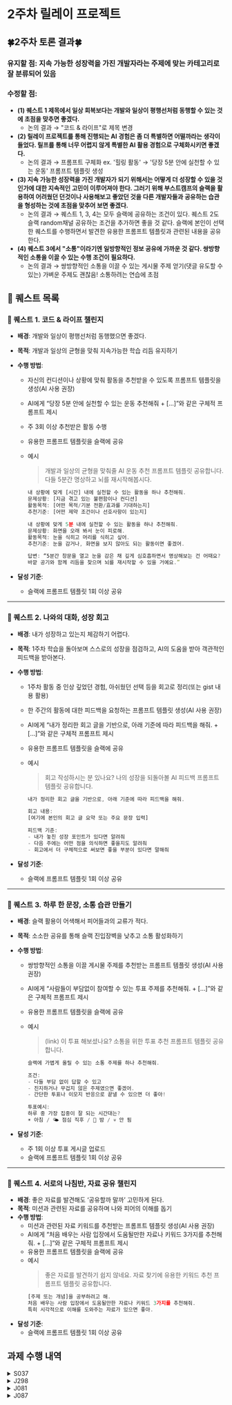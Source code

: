 # 2주차 릴레이 프로젝트

## 🍀2주차 토론 결과🍀

### 유지할 점: 지속 가능한 성장력을 가진 개발자라는 주제에 맞는 카테고리로 잘 분류되어 있음

### 수정할 점:

- **(1) 퀘스트 1 제목에서 일상 회복보다는 개발와 일상이 평행선처럼 동행할 수 있는 것에 초점을 맞추면 좋겠다.**
  - 논의 결과 → "코드 & 라이프"로 제목 변경
- **(2) 릴레이 프로젝트를 통해 진행되는 AI 경험은 좀 더 특별하면 어떨까라는 생각이 들었다. 릴프를 통해 너무 어렵지 않게 특별한 AI 활용 경험으로 구체화시키면 좋겠다.**
  - 논의 결과 →
    프롬프트 구체화 ex. '힐링 활동' → '당장 5분 안에 실천할 수 있는 운동'
    프롬프트 템플릿 생성
- **(3) 지속 가능한 성장력을 가진 개발자가 되기 위해서는 어떻게 더 성장할 수 있을 것인가에 대한 지속적인 고민이 이루어져야 한다. 그러기 위해 부스트캠프의 슬랙을 활용하여 어려웠던 던것이나 사용해보고 좋았던 것을 다른 개발자들과 공유하는 습관을 형성하는 것에 초점을 맞추어 보면 좋겠다.**
  - 논의 결과 →
    퀘스트 1, 3, 4는 모두 슬랙에 공유하는 조건이 있다. 퀘스트 2도 슬랙 random채널 공유하는 조건을 추가하면 좋을 것 같다.
    슬랙에 본인이 선택한 퀘스트를 수행하면서 발견한 유용한 프롬프트 템플릿과 관련된 내용을 공유한다.
- **(4) 퀘스트 3에서 "소통"이라기엔 일방향적인 정보 공유에 가까운 것 같다. 쌍방향적인 소통을 이끌 수 있는 수행 조건이 필요하다.**
  - 논의 결과 →
    쌍방향적인 소통을 이끌 수 있는 게시물 주제 얻기(댓글 유도할 수 있는)
    가벼운 주제도 괜찮음! 소통하려는 연습에 초점
    <br>

## **🧩 퀘스트 목록**

### **🌱 퀘스트 1. 코드 & 라이프 챌린지**

- **배경**: 개발와 일상이 평행선처럼 동행했으면 좋겠다.
- **목적**: 개발과 일상의 균형을 맞춰 지속가능한 학습 리듬 유지하기
- **수행 방법**:

  - 자신의 컨디션이나 상황에 맞춰 활동을 추천받을 수 있도록 프롬프트 템플릿을 생성(AI 사용 권장)
  - AI에게 “당장 5분 안에 실천할 수 있는 운동 추천해줘 + […]”와 같은 구체적 프롬프트 제시
  - 주 3회 이상 추천받은 활동 수행
  - 유용한 프롬프트 템플릿을 슬랙에 공유
  - 예시

    > 개발과 일상의 균형을 맞춰줄 AI 운동 추천 프롬프트 템플릿 공유합니다.
    > 다들 5분간 명상하고 뇌를 재시작해봅시다.

    ```jsx
    내 상황에 맞게 [시간] 내에 실천할 수 있는 활동을 하나 추천해줘.
    문제상황: [지금 겪고 있는 불편함이나 컨디션]
    활동목적: [어떤 목적/기분 전환/효과를 기대하는지]
    추천기준: [어떤 제약 조건이나 선호사항이 있는지]
    ```

    ```jsx
    내 상황에 맞게 5분 내에 실천할 수 있는 활동을 하나 추천해줘.
    문제상황: 화면을 오래 봐서 눈이 피로해.
    활동목적: 눈을 식히고 머리를 식히고 싶어.
    추천기준: 눈을 감거나, 화면을 보지 않아도 되는 활동이면 좋겠어.

    답변: “5분간 창문을 열고 눈을 감은 채 깊게 심호흡하면서 명상해보는 건 어때요?
    바깥 공기와 함께 리듬을 찾으며 뇌를 재시작할 수 있을 거예요.”
    ```

- **달성 기준**:
  - 슬랙에 프롬프트 템플릿 1회 이상 공유

---

### **🌱 퀘스트 2. 나와의 대화, 성장 회고**

- **배경**: 내가 성장하고 있는지 체감하기 어렵다.
- **목적**: 1주차 학습을 돌아보며 스스로의 성장을 점검하고, AI의 도움을 받아 객관적인 피드백을 받아본다.
- **수행 방법**:

  - 1주차 활동 중 인상 깊었던 경험, 아쉬웠던 선택 등을 회고로 정리(또는 gist 내용 활용)
  - 한 주간의 활동에 대한 피드백을 요청하는 프롬프트 템플릿 생성(AI 사용 권장)
  - AI에게 “내가 정리한 회고 글을 기반으로, 아래 기준에 따라 피드백을 해줘. + […]”와 같은 구체적 프롬프트 제시
  - 유용한 프롬프트 템플릿을 슬랙에 공유
  - 예시

    > 회고 작성하시는 분 있나요?
    > 나의 성장을 되돌아볼 AI 피드백 프롬프트 템플릿 공유합니다.

    ```jsx
    내가 정리한 회고 글을 기반으로, 아래 기준에 따라 피드백을 해줘.

    회고 내용:
    [여기에 본인의 회고 글 요약 또는 주요 문장 입력]

    피드백 기준:
    - 내가 놓친 성장 포인트가 있다면 알려줘
    - 다음 주에는 어떤 점을 의식하면 좋을지도 알려줘
    - 회고에서 더 구체적으로 써보면 좋을 부분이 있다면 말해줘
    ```

- **달성 기준**:
  - 슬랙에 프롬프트 템플릿 1회 이상 공유

---

### **🌱 퀘스트 3. 하루 한 문장, 소통 습관 만들기**

- **배경**: 슬랙 활용이 어색해서 피어들과의 교류가 적다.
- **목적**: 소소한 공유를 통해 슬랙 진입장벽을 낮추고 소통 활성화하기
- **수행 방법**:

  - 쌍방향적인 소통을 이끌 게시물 주제를 추천받는 프롬프트 템플릿 생성(AI 사용 권장)
  - AI에게 “사람들이 부담없이 참여할 수 있는 투표 주제를 추천해줘. + […]”와 같은 구체적 프롬프트 제시
  - 유용한 프롬프트 템플릿을 슬랙에 공유
  - 예시

    > (link) 이 투표 해보셨나요?
    > 소통을 위한 투표 추천 프롬프트 템플릿 공유합니다.

    ```jsx
    슬랙에 가볍게 올릴 수 있는 소통 주제를 하나 추천해줘.

    조건:
    - 다들 부담 없이 답할 수 있고
    - 진지하거나 무겁지 않은 주제였으면 좋겠어.
    - 간단한 투표나 이모지 반응으로 끝낼 수 있으면 더 좋아!
    ```

    ```jsx
    투표예시:
    하루 중 가장 집중이 잘 되는 시간대는?
    ☀️ 아침 / 🌤️ 점심 직후 / 🌙 밤 / 💀 안 됨
    ```

- **달성 기준**:
  - 주 1회 이상 투표 게시글 업로드
  - 슬랙에 프롬프트 템플릿 1회 이상 공유

---

### **🌱 퀘스트 4. 서로의 나침반, 자료 공유 챌린지**

- **배경**: 좋은 자료를 발견해도 ‘공유할까 말까’ 고민하게 된다.
- **목적**: 미션과 관련된 자료를 공유하며 나와 피어의 이해를 돕기
- **수행 방법**:
  - 미션과 관련된 자료 키워드를 추천받는 프롬프트 템플릿 생성(AI 사용 권장)
  - AI에게 “처음 배우는 사람 입장에서 도움될만한 자료나 키워드 3가지를 추천해줘. + […]”와 같은 구체적 프롬프트 제시
  - 유용한 프롬프트 템플릿을 슬랙에 공유
  - 예시
    > 좋은 자료를 발견하기 쉽지 않네요.
    > 자료 찾기에 유용한 키워드 추천 프롬프트 템플릿 공유합니다.
    ```jsx
    [주제 또는 개념]을 공부하려고 해.
    처음 배우는 사람 입장에서 도움될만한 자료나 키워드 3가지를 추천해줘.
    특히 시각적으로 이해를 도와주는 자료가 있으면 좋아.
    ```
- **달성 기준**:
  - 슬랙에 프롬프트 템플릿 1회 이상 공유

## 과제 수행 내역

<details>
  
  <summary>S037</summary>

#### 퀘스트: 하루 한 문장, 소통 습관 만들기

</details>

<details>
  
  <summary>J298</summary>

#### 퀘스트: 하루 한 문장, 소통 습관 만들기

</details>

<details>
  
  <summary>J081</summary>

#### 퀘스트: 코드 & 라이프 챌린지

</details>

<details>
  
  <summary>J087</summary>

#### 퀘스트: 코드 & 라이프 챌린지

- **입력 프롬프트**
  ```
  내 상황에 맞게 1분 내에 실천할 수 있는 활동을 하나 추천해줘.
  문제상황: 화면을 오래 봐서 목이 너무 뻐근해.
  활동목적: 스트레칭을 통해 목을 풀어주고 싶어
  추천기준: 간단하게 실내에서 할 수 있는 활동이였으면 좋겠어
  간단하게 요약하여 하나의 활동만 추천해줘
  ```
- **결과**

  ```
  목 회전 스트레칭
  방법: 등과 목을 곧게 펴고 의자에 앉습니다.
  턱을 가슴 쪽으로 살짝 당긴 뒤, 천천히 목을 오른쪽으로 돌려 시선이 어깨 너머로 지나가게 합니다.
  이어서 반대 방향으로도 같은 속도로 돌아줍니다.
  횟수: 시계 방향 6회 → 반시계 방향 6회 (총 1분 분량)
  효과: 목 근육 전체를 부드럽게 풀어줍니다.
  ```

- **Slack 공유 이미지**

 <img width="970" height="362" alt="J087_김희원_Slack 공유 스크린샷" src="https://gist.github.com/user-attachments/assets/ed979cf2-eb88-4f33-afc1-4268ef147856" />

## 미션 수행 후 느낀점

- AI를 이용하여 단 1분 만에 목이 한결 가벼워진 걸 느꼈어요!
- 간단한 동작이지만 긴장된 근육이 확 풀려서 집중력도 다시 살아난 것 같아요.
- 앞으로도 틈틈이 실천해서 장시간 작업 중에도 뻐근함 없이 일해야겠네요! 😊

</details>
